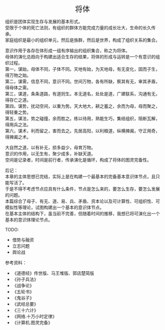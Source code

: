 <center><font size=5>将体</font></center>

组织是团体实现生存与发展的基本形式。<br>
受限于个体的死亡法则，有组织的群体方能完成力量的成长壮大，生命的长久传承。<br/>
家庭组织是最小的组织单元，然后是族群，然后是世界，构成了组织关系的集合。<br/>

意识作用于各存在体形成一组有序输出的组织集合，称之为将体。<br/>
母体的演化总趋向于构建出适合生存的结果，将体的形成与运转是一个有意识的组织过程。<br/>
第一，谋始，母体不同，子体不同。天地有始，为天地母，有无变化，固而子生，得万物之始。<br/>
第二，谋需，信息不同，意识不同。世间万物，各有所缺，察其有无，审其矛盾，得母体之需。<br/>
第三，谋道，条条道路，有道则生。本无道名，处处是道，广建联系，沟通有无，得存亡之道。<br/>
第四，谋势，扰动空间，以重为势。天大地大，耕之蓄之，余而为母，母而聚之，得轻重之势。<br/>
第五，谋法，势之碰撞，余而胜之。练以待用，熟能生巧，集结组织，阻断瓦解，得用兵之法。<br/>
第六，谋术，利而留之，害而去之。先居高阳，以利粮道，纵横捭阖，守正用奇，得捭阖之术。<br/>

大自然之道，以有补无，损多益少，母育万物。<br/>
意识的作用，以无生有，聚少成多，补缺天道。<br/>
空间是记录者，时间是前行者，传承演化是循环，构成了将体的图灵完备性。<br/>

后记：<br/>
本章的主体思想已完结，实际上是在构建一个最基本的完备基本意识体节点，且只能写活了。<br/>
于是不得不考虑节点应具有什么条件，节点是怎么来的，要怎么生存，要怎么发展的问题。<br/>
本篇综合了母子、有无、道、易、兵、矛盾、资本论以及可计算性、可组织性、可模拟性等理论，试图构建出一个基本的意识体节点。<br/>
在基本主体的结构下，虽当前不完善，但随着时间的推移，我想已将可演化出一个基本的意识体理论节点。<br/>

TODO: 
* 借势与融资
* 立志问题
* 舆论战


参考资料：
* 《道德经》传世版、马王堆版、郭店楚简版
* 《孙子兵法》
* 《战争论》
* 《五轮书》
* 《鬼谷子》
* 《武经总要》
* 《三十六计》
* 《网络.十万小时定律》
* 《计算机.图灵完备》

